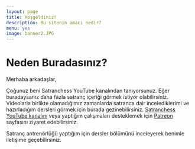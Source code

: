 ```yaml
---
layout: page
title: Hoşgeldiniz!
description: Bu sitenin amacı nedir?
menu: yes
image: banner2.JPG
---
```


# Neden Buradasınız?

Merhaba arkadaşlar,

Çoğunuz beni Satranchess YouTube kanalından tanıyorsunuz. Eğer buradaysanız daha fazla satranç içeriği görmek istiyor olabilirsiniz. Videolarla birlikte olamadığımız zamanlarda satranca dair incelediklerimi ve hazırladığım dersleri görmek için burada gezinebilirsiniz. [Satranchess YouTube kanalını](https://www.youtube.com/satranchess) veya yaptığım çalışmaları desteklemek için [Patreon](https://www.patreon.com/satranchess) sayfasını ziyaret edebilirsiniz.  

Satranç antrenörlüğü yaptığım için dersler bölümünü inceleyerek benimle iletişime geçebilirsiniz.
